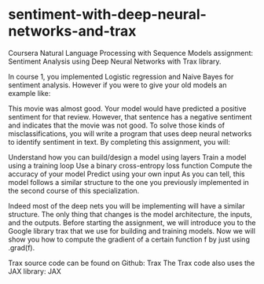 # sentiment-with-deep-neural-networks-and-trax
Coursera Natural Language Processing with Sequence Models assignment: Sentiment Analysis using Deep Neural Networks with Trax library.

In course 1, you implemented Logistic regression and Naive Bayes for sentiment analysis. However if you were to give your old models an example like:

This movie was almost good.
Your model would have predicted a positive sentiment for that review. However, that sentence has a negative sentiment and indicates that the movie was not good. To solve those kinds of misclassifications, you will write a program that uses deep neural networks to identify sentiment in text. By completing this assignment, you will:

Understand how you can build/design a model using layers
Train a model using a training loop
Use a binary cross-entropy loss function
Compute the accuracy of your model
Predict using your own input
As you can tell, this model follows a similar structure to the one you previously implemented in the second course of this specialization.

Indeed most of the deep nets you will be implementing will have a similar structure. The only thing that changes is the model architecture, the inputs, and the outputs. Before starting the assignment, we will introduce you to the Google library trax that we use for building and training models.
Now we will show you how to compute the gradient of a certain function f by just using .grad(f).

Trax source code can be found on Github: Trax
The Trax code also uses the JAX library: JAX
